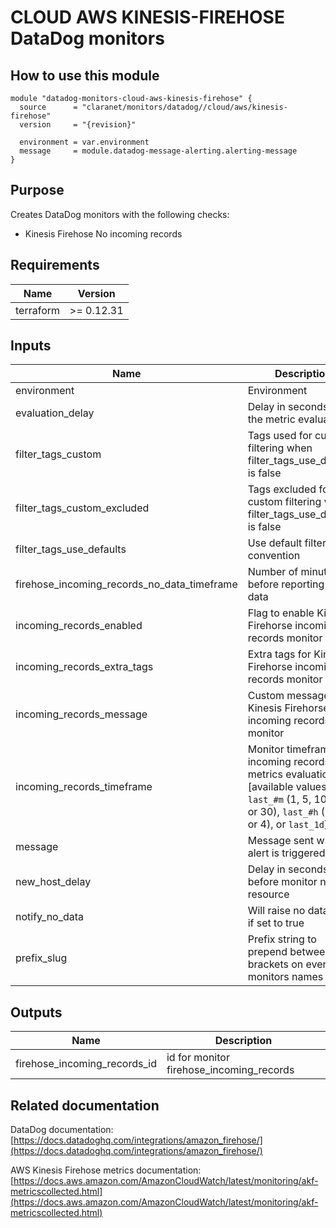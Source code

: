 # CLOUD AWS KINESIS-FIREHOSE DataDog monitors

## How to use this module

```hcl
module "datadog-monitors-cloud-aws-kinesis-firehose" {
  source      = "claranet/monitors/datadog//cloud/aws/kinesis-firehose"
  version     = "{revision}"

  environment = var.environment
  message     = module.datadog-message-alerting.alerting-message
}

```

## Purpose

Creates DataDog monitors with the following checks:

- Kinesis Firehose No incoming records

## Requirements

| Name | Version |
|------|---------|
| terraform | >= 0.12.31 |

## Inputs

| Name | Description | Type | Default | Required |
|------|-------------|------|---------|:--------:|
| environment | Environment | `string` | n/a | yes |
| evaluation\_delay | Delay in seconds for the metric evaluation | `number` | `900` | no |
| filter\_tags\_custom | Tags used for custom filtering when filter\_tags\_use\_defaults is false | `string` | `"*"` | no |
| filter\_tags\_custom\_excluded | Tags excluded for custom filtering when filter\_tags\_use\_defaults is false | `string` | `""` | no |
| filter\_tags\_use\_defaults | Use default filter tags convention | `string` | `"true"` | no |
| firehose\_incoming\_records\_no\_data\_timeframe | Number of minutes before reporting no data | `string` | `30` | no |
| incoming\_records\_enabled | Flag to enable Kinesis Firehorse incoming records monitor | `string` | `"true"` | no |
| incoming\_records\_extra\_tags | Extra tags for Kinesis Firehorse incoming records monitor | `list(string)` | `[]` | no |
| incoming\_records\_message | Custom message for Kinesis Firehorse incoming records monitor | `string` | `""` | no |
| incoming\_records\_timeframe | Monitor timeframe for incoming records metrics evaluation [available values: `last_#m` (1, 5, 10, 15, or 30), `last_#h` (1, 2, or 4), or `last_1d`] | `string` | `"last_15m"` | no |
| message | Message sent when an alert is triggered | `any` | n/a | yes |
| new\_host\_delay | Delay in seconds before monitor new resource | `number` | `300` | no |
| notify\_no\_data | Will raise no data alert if set to true | `bool` | `true` | no |
| prefix\_slug | Prefix string to prepend between brackets on every monitors names | `string` | `""` | no |

## Outputs

| Name | Description |
|------|-------------|
| firehose\_incoming\_records\_id | id for monitor firehose\_incoming\_records |

## Related documentation

DataDog documentation: [https://docs.datadoghq.com/integrations/amazon_firehose/](https://docs.datadoghq.com/integrations/amazon_firehose/)

AWS Kinesis Firehose metrics documentation: [https://docs.aws.amazon.com/AmazonCloudWatch/latest/monitoring/akf-metricscollected.html](https://docs.aws.amazon.com/AmazonCloudWatch/latest/monitoring/akf-metricscollected.html)
